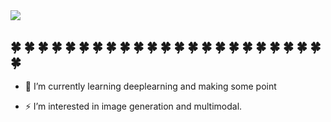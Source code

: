 <img src="https://capsule-render.vercel.app/api?type=waving&color=auto&height=200&section=header&text=Vangsil2%Github&fontSize=90" />

## :four_leaf_clover: :four_leaf_clover: :four_leaf_clover: :four_leaf_clover: :four_leaf_clover: :four_leaf_clover: :four_leaf_clover: :four_leaf_clover: :four_leaf_clover: :four_leaf_clover: :four_leaf_clover: :four_leaf_clover: :four_leaf_clover: :four_leaf_clover: :four_leaf_clover: :four_leaf_clover: :four_leaf_clover: :four_leaf_clover: :four_leaf_clover: :four_leaf_clover: :four_leaf_clover: :four_leaf_clover: :four_leaf_clover: :four_leaf_clover:

- 🌱 I’m currently learning deeplearning and making some point

- ⚡ I’m interested in image generation and multimodal.
<!--
**VangsillEE/VangsillEE** is a ✨ _special_ ✨ repository because its `README.md` (this file) appears on your GitHub profile.

Here are some ideas to get you started:

- 🔭 I’m currently working on ...
- 🌱 I’m currently learning ...
- 👯 I’m looking to collaborate on ...
- 🤔 I’m looking for help with ...
- 💬 Ask me about ...
- 📫 How to reach me: ...
- 😄 Pronouns: ...
- ⚡ Fun fact: ...
-->
